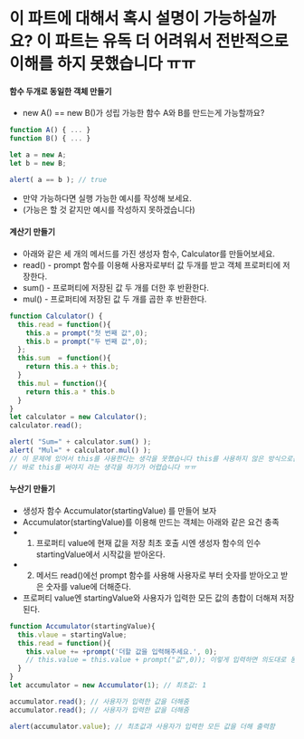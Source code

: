 # 이 파트에 대해서 혹시 설명이 가능하실까요? 이 파트는 유독 더 어려워서 전반적으로 이해를 하지 못했습니다 ㅠㅠ

#### 함수 두개로 동일한 객체 만들기
  * new A() == new B()가 성립 가능한 함수 A와 B를 만드는게 가능할까요?

```js
function A() { ... }
function B() { ... }

let a = new A;
let b = new B;

alert( a == b ); // true
```
  * 만약 가능하다면 실행 가능한 예시를 작성해 보세요.
  * (가능은 할 것 같지만 예시를 작성하지 못하겠습니다)

#### 계산기 만들기
  * 아래와 같은 세 개의 메서드를 가진 생성자 함수, Calculator를 만들어보세요.
  * read() - prompt 함수를 이용해 사용자로부터 값 두개를 받고 객체 프로퍼티에 저장한다.
  * sum() - 프로퍼티에 저장된 값 두 개를 더한 후 반환한다.
  * mul() - 프로퍼티에 저장된 값 두 개를 곱한 후 반환한다.
```js
function Calculator() {
  this.read = function(){
    this.a = prompt("첫 번째 값",0);
    this.b = prompt("두 번째 값",0);
  };
  this.sum  = function(){
    return this.a + this.b;
  }
  this.mul = function(){
    return this.a * this.b
  }
}
let calculator = new Calculator();
calculator.read();

alert( "Sum=" + calculator.sum() );
alert( "Mul=" + calculator.mul() );
// 이 문제에 있어서 this를 사용한다는 생각을 못했습니다 this를 사용하지 않은 방식으로는 구현할 수 있을 것 같으나 
// 바로 this를 써야지 라는 생각을 하기가 어렵습니다 ㅠㅠ
```

#### 누산기 만들기
  * 생성자 함수 Accumulator(startingValue) 를 만들어 보자
  * Accumulator(startingValue)를 이용해 만드는 객체는 아래와 같은 요건 충족
  * 1. 프로퍼티 value에 현재 값을 저장 최초 호출 시엔 생성자 함수의 인수 startingValue에서 시작값을 받아온다.
  * 2. 메서드 read()에선 prompt 함수를 사용해 사용자로 부터 숫자를 받아오고 받은 숫자를 value에 더해준다.
  * 프로퍼티 value엔 startingValue와 사용자가 입력한 모든 값의 총합이 더해져 저장된다.

```js
function Accumulator(startingValue){
  this.vlaue = startingValue;
  this.read = function(){
    this.value += +prompt('더할 값을 입력해주세요.', 0);
    // this.value = this.value + prompt("값",0)); 이렇게 입력하면 의도대로 동작하지 않는데 이유를 모르겠습니다
  }
}
let accumulator = new Accumulator(1); // 최초값: 1

accumulator.read(); // 사용자가 입력한 값을 더해줌
accumulator.read(); // 사용자가 입력한 값을 더해줌

alert(accumulator.value); // 최초값과 사용자가 입력한 모든 값을 더해 출력함
```
